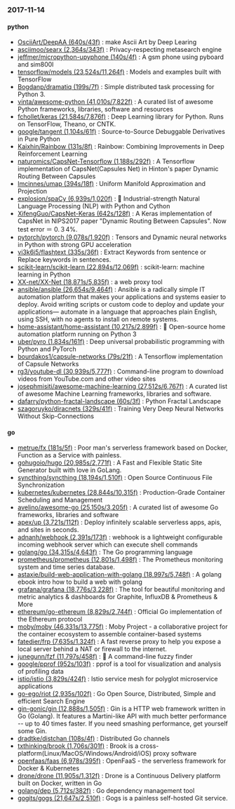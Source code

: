 ### 2017-11-14

#### python
* [OsciiArt/DeepAA (640s/43f)](https://github.com/OsciiArt/DeepAA) : make Ascii Art by Deep Learing
* [asciimoo/searx (2,364s/343f)](https://github.com/asciimoo/searx) : Privacy-respecting metasearch engine
* [jeffmer/micropython-upyphone (140s/4f)](https://github.com/jeffmer/micropython-upyphone) : A gsm phone using pyboard and sim800l
* [tensorflow/models (23,524s/11,264f)](https://github.com/tensorflow/models) : Models and examples built with TensorFlow
* [Bogdanp/dramatiq (199s/7f)](https://github.com/Bogdanp/dramatiq) : Simple distributed task processing for Python 3.
* [vinta/awesome-python (41,010s/7,822f)](https://github.com/vinta/awesome-python) : A curated list of awesome Python frameworks, libraries, software and resources
* [fchollet/keras (21,584s/7,876f)](https://github.com/fchollet/keras) : Deep Learning library for Python. Runs on TensorFlow, Theano, or CNTK.
* [google/tangent (1,104s/61f)](https://github.com/google/tangent) : Source-to-Source Debuggable Derivatives in Pure Python
* [Kaixhin/Rainbow (131s/8f)](https://github.com/Kaixhin/Rainbow) : Rainbow: Combining Improvements in Deep Reinforcement Learning
* [naturomics/CapsNet-Tensorflow (1,188s/292f)](https://github.com/naturomics/CapsNet-Tensorflow) : A Tensorflow implementation of CapsNet(Capsules Net) in Hinton's paper Dynamic Routing Between Capsules
* [lmcinnes/umap (394s/18f)](https://github.com/lmcinnes/umap) : Uniform Manifold Approximation and Projection
* [explosion/spaCy (6,939s/1,020f)](https://github.com/explosion/spaCy) : 💫 Industrial-strength Natural Language Processing (NLP) with Python and Cython
* [XifengGuo/CapsNet-Keras (642s/128f)](https://github.com/XifengGuo/CapsNet-Keras) : A Keras implementation of CapsNet in NIPS2017 paper "Dynamic Routing Between Capsules". Now test error ＝ 0.３4%.
* [pytorch/pytorch (9,078s/1,920f)](https://github.com/pytorch/pytorch) : Tensors and Dynamic neural networks in Python with strong GPU acceleration
* [vi3k6i5/flashtext (335s/36f)](https://github.com/vi3k6i5/flashtext) : Extract Keywords from sentence or Replace keywords in sentences.
* [scikit-learn/scikit-learn (22,894s/12,069f)](https://github.com/scikit-learn/scikit-learn) : scikit-learn: machine learning in Python
* [XX-net/XX-Net (18,871s/5,835f)](https://github.com/XX-net/XX-Net) : a web proxy tool
* [ansible/ansible (26,654s/9,464f)](https://github.com/ansible/ansible) : Ansible is a radically simple IT automation platform that makes your applications and systems easier to deploy. Avoid writing scripts or custom code to deploy and update your applications— automate in a language that approaches plain English, using SSH, with no agents to install on remote systems.
* [home-assistant/home-assistant (10,217s/2,899f)](https://github.com/home-assistant/home-assistant) : 🏡 Open-source home automation platform running on Python 3
* [uber/pyro (1,834s/161f)](https://github.com/uber/pyro) : Deep universal probabilistic programming with Python and PyTorch
* [bourdakos1/capsule-networks (79s/21f)](https://github.com/bourdakos1/capsule-networks) : A Tensorflow implementation of Capsule Networks
* [rg3/youtube-dl (30,939s/5,777f)](https://github.com/rg3/youtube-dl) : Command-line program to download videos from YouTube.com and other video sites
* [josephmisiti/awesome-machine-learning (27,512s/6,767f)](https://github.com/josephmisiti/awesome-machine-learning) : A curated list of awesome Machine Learning frameworks, libraries and software.
* [dafarry/python-fractal-landscape (60s/3f)](https://github.com/dafarry/python-fractal-landscape) : Python Fractal Landscape
* [szagoruyko/diracnets (329s/41f)](https://github.com/szagoruyko/diracnets) : Training Very Deep Neural Networks Without Skip-Connections

#### go
* [metrue/fx (181s/5f)](https://github.com/metrue/fx) : Poor man's serverless framework based on Docker, Function as a Service with painless.
* [gohugoio/hugo (20,985s/2,771f)](https://github.com/gohugoio/hugo) : A Fast and Flexible Static Site Generator built with love in GoLang.
* [syncthing/syncthing (18,194s/1,510f)](https://github.com/syncthing/syncthing) : Open Source Continuous File Synchronization
* [kubernetes/kubernetes (28,844s/10,315f)](https://github.com/kubernetes/kubernetes) : Production-Grade Container Scheduling and Management
* [avelino/awesome-go (25,150s/3,205f)](https://github.com/avelino/awesome-go) : A curated list of awesome Go frameworks, libraries and software
* [apex/up (3,721s/112f)](https://github.com/apex/up) : Deploy infinitely scalable serverless apps, apis, and sites in seconds.
* [adnanh/webhook (2,391s/173f)](https://github.com/adnanh/webhook) : webhook is a lightweight configurable incoming webhook server which can execute shell commands
* [golang/go (34,315s/4,643f)](https://github.com/golang/go) : The Go programming language
* [prometheus/prometheus (12,801s/1,498f)](https://github.com/prometheus/prometheus) : The Prometheus monitoring system and time series database.
* [astaxie/build-web-application-with-golang (18,997s/5,748f)](https://github.com/astaxie/build-web-application-with-golang) : A golang ebook intro how to build a web with golang
* [grafana/grafana (18,776s/3,228f)](https://github.com/grafana/grafana) : The tool for beautiful monitoring and metric analytics & dashboards for Graphite, InfluxDB & Prometheus & More
* [ethereum/go-ethereum (8,829s/2,744f)](https://github.com/ethereum/go-ethereum) : Official Go implementation of the Ethereum protocol
* [moby/moby (46,331s/13,775f)](https://github.com/moby/moby) : Moby Project - a collaborative project for the container ecosystem to assemble container-based systems
* [fatedier/frp (7,635s/1,324f)](https://github.com/fatedier/frp) : A fast reverse proxy to help you expose a local server behind a NAT or firewall to the internet.
* [junegunn/fzf (11,797s/458f)](https://github.com/junegunn/fzf) : 🌸 A command-line fuzzy finder
* [google/pprof (952s/103f)](https://github.com/google/pprof) : pprof is a tool for visualization and analysis of profiling data
* [istio/istio (3,829s/424f)](https://github.com/istio/istio) : Istio service mesh for polyglot microservice applications
* [go-ego/riot (2,935s/102f)](https://github.com/go-ego/riot) : Go Open Source, Distributed, Simple and efficient Search Engine
* [gin-gonic/gin (12,888s/1,505f)](https://github.com/gin-gonic/gin) : Gin is a HTTP web framework written in Go (Golang). It features a Martini-like API with much better performance -- up to 40 times faster. If you need smashing performance, get yourself some Gin.
* [dradtke/distchan (108s/4f)](https://github.com/dradtke/distchan) : Distributed Go channels
* [txthinking/brook (1,706s/301f)](https://github.com/txthinking/brook) : Brook is a cross-platform(Linux/MacOS/Windows/Android/iOS) proxy software
* [openfaas/faas (6,978s/395f)](https://github.com/openfaas/faas) : OpenFaaS - the serverless framework for Docker & Kubernetes
* [drone/drone (11,905s/1,312f)](https://github.com/drone/drone) : Drone is a Continuous Delivery platform built on Docker, written in Go
* [golang/dep (5,712s/382f)](https://github.com/golang/dep) : Go dependency management tool
* [gogits/gogs (21,647s/2,510f)](https://github.com/gogits/gogs) : Gogs is a painless self-hosted Git service.
